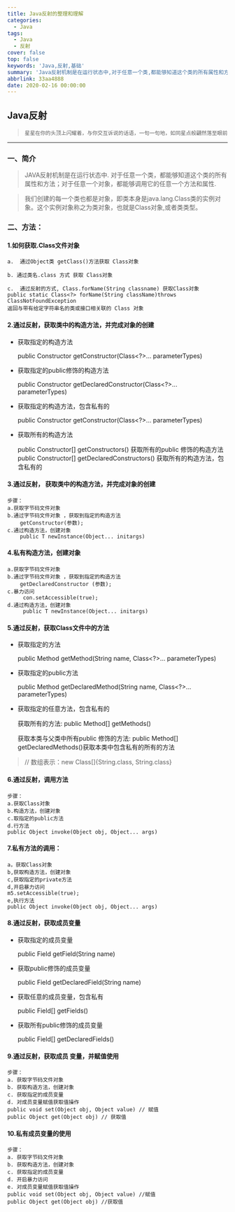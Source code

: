 ```yaml
---
title: Java反射的整理和理解
categories:
  - Java
tags:
  - Java
  - 反射
cover: false
top: false
keywords: 'Java,反射,基础'
summary: 'Java反射机制是在运行状态中,对于任意一个类,都能够知道这个类的所有属性和方法；对于任意一个对象,都能够调用它的任意一个方法和属性。'
abbrlink: 33aa4888
date: 2020-02-16 00:00:00
---
```


## Java反射

>  `星星在你的头顶上闪耀着，与你交互诉说的话语，一句一句地，如同星点般翩然落至眼前`

------

### 一、简介

>   JAVA反射机制是在运行状态中.
对于任意一个类，都能够知道这个类的所有属性和方法；对于任意一个对象，都能够调用它的任意一个方法和属性.

> 我们创建的每一个类也都是对象，即类本身是java.lang.Class类的实例对象。这个实例对象称之为类对象，也就是Class对象,或者类类型。

### 二、方法：

#### 1.如何获取.Class文件对象

    a.  通过Object类 getClass()方法获取 Class对象
    
    b. 通过类名.class 方式 获取 Class对象
    
    c.  通过反射的方式, Class.forName(String classname) 获取Class对象
    public static Class<?> forName(String className)throws ClassNotFoundException
    返回与带有给定字符串名的类或接口相关联的 Class 对象

#### 2.通过反射，获取类中的构造方法，并完成对象的创建
- 获取指定的构造方法

    public Constructor<T> getConstructor(Class<?>... parameterTypes)

- 获取指定的public修饰的构造方法

    public Constructor<T> getDeclaredConstructor(Class<?>... parameterTypes)

- 获取指定的构造方法，包含私有的

    public Constructor<T> getConstructor(Class<?>... parameterTypes)

- 获取所有的构造方法

    public Constructor<?>[] getConstructors() 获取所有的public 修饰的构造方法
    public Constructor<?>[] getDeclaredConstructors() 获取所有的构造方法，包含私有的

#### 3.通过反射， 获取类中的构造方法，并完成对象的创建

    步骤：
    a.获取字节码文件对象
    b.通过字节码文件对象 ，获取到指定的构造方法
        getConstructor(参数);
    c.通过构造方法，创建对象
        public T newInstance(Object... initargs)

#### 4.私有构造方法，创建对象

    a.获取字节码文件对象
    b.通过字节码文件对象 ，获取到指定的构造方法
        getDeclaredConstructor (参数);
    c.暴力访问
         con.setAccessible(true);
    d.通过构造方法，创建对象
         public T newInstance(Object... initargs)

#### 5.通过反射，获取Class文件中的方法

- 获取指定的方法

    public Method getMethod(String name, Class<?>... parameterTypes)

- 获取指定的public方法

    public Method getDeclaredMethod(String name, Class<?>... parameterTypes)

- 获取指定的任意方法，包含私有的

    获取所有的方法:
    public Method[] getMethods()
    
    获取本类与父类中所有public 修饰的方法:
    public Method[] getDeclaredMethods()获取本类中包含私有的所有的方法

> // 数组表示：new Class[]{String.class, String.class}

#### 6.通过反射，调用方法

    步骤：
    a.获取Class对象
    b.构造方法，创建对象
    c.取指定的public方法
    d.行方法
    public Object invoke(Object obj, Object... args)

#### 7.私有方法的调用：

    a，获取Class对象
    b,获取构造方法，创建对象
    c,获取指定的private方法
    d,开启暴力访问
    m5.setAccessible(true);
    e,执行方法
    public Object invoke(Object obj, Object... args)

#### 8.通过反射，获取成员变量
- 获取指定的成员变量

     public Field getField(String name) 
- 获取public修饰的成员变量

    public Field getDeclaredField(String name)
- 获取任意的成员变量，包含私有

    public Field[] getFields() 

- 获取所有public修饰的成员变量

    public Field[] getDeclaredFields()

#### 9.通过反射，获取成员 变量，并赋值使用

    步骤：
    a. 获取字节码文件对象
    b. 获取构造方法，创建对象
    c. 获取指定的成员变量
    d. 对成员变量赋值获取值操作
    public void set(Object obj, Object value) // 赋值
    public Object get(Object obj) // 获取值

#### 10.私有成员变量的使用

    步骤：
    a. 获取字节码文件对象
    b. 获取构造方法，创建对象
    c. 获取指定的成员变量
    d. 开启暴力访问
    e. 对成员变量赋值获取值操作
    public void set(Object obj, Object value) //赋值
    public Object get(Object obj) //获取值